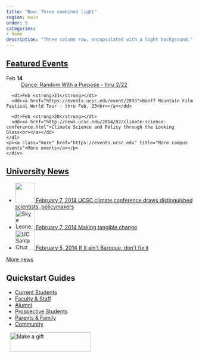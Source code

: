 ```yaml
---
title: "Row: Three combined light"
region: main
order: 5
categories:
- home
description: "Three column row, encapsulated with a light background."
---
```


<div class="row three combined light">

  <div class="wrap">
    <div id="events">
      <h2 class="block-header"><a href="https://events.ucsc.edu">Featured <span>Events</span></a></h2>
    <dl>
      <dt>Feb <strong>14</strong></dt>
      <dd><a href="https://events.ucsc.edu/event/2154">Dance: Random With a Purpose - thru 2/22<br></a></dd>
      
      <dt>Feb <strong>21</strong></dt>
      <dd><a href="https://events.ucsc.edu/event/2093">Banff Mountain Film Festival World Tour - thru Feb. 23<br></a></dd>
      
      <dt>Feb <strong>28</strong></dt>
      <dd><a href="http://news.ucsc.edu/2014/02/climate-science-conference.html">Climate Science and Policy through the Looking Glass<br></a></dd>      
    </dl>
    <p><a class="more" href="https://events.ucsc.edu" title="More campus events">More events</a></p>
    </div>
  </div>

<div class="wrap">
<div id="news" class="news">
  <h2 class="block-header"><a class="headline" href="http://news.ucsc.edu">University <span>News</span></a></h2>
  
  <ul>
    <li>
      <a href="http://news.ucsc.edu/2014/02/climate-science-conference.html">
        <span class="thumbnail">
          <img alt="" class="fltlft" height="52px" src="http://news.ucsc.edu/2014/02/images/hands-on-globe-80.jpg">
        </span>
          <span class="date">February 7, 2014</span>
          <span class="headline">UCSC climate conference draws distinguished scientists, policymakers</span>
      </a>
    </li>
    <li>
      <a href="http://news.ucsc.edu/2014/02/friends-foundation-international.html">
        <span class="thumbnail"><img alt="Skye Leone, Michael Freund, and Dean Alper" class="fltlft" height="52px" src="http://news.ucsc.edu/2014/02/images/skye-michael-dean thumb.jpg"></span>
        <span class="date">February 7, 2014</span>
        <span class="headline">Making tangible change</span></a>
    </li>
    <li>
      <a href="http://news.ucsc.edu/2014/02/baroque-burman-hall.html">
      <span class ="thumbnail"><img alt="UC Santa Cruz music professor Linda Burman-Hall" height="52px" src="http://news.ucsc.edu/2014/02/images/Burman-Hall-thumb.jpg"></span>
      <span class="date">February 5, 2014</span>
      <span class="headline">If It ain't Baroque, don't fix it</span></a>
    </li>
  </ul>

  <p><a class="more" href="http://news.ucsc.edu" title="More UCSC news stories">More news</a></p>
</div>
</div>

<div class="wrap">
<div id="quickstart">
<h2 class="block-header">Quickstart <span>Guides</span></h2>
<ul>
  <li><a href="http://studentservices.ucsc.edu">Current Students</a></li>
  <li><a href="quickstart/faculty-staff/index.html">Faculty &amp; Staff</a></li>
  <li><a href="http://alumni.ucsc.edu">Alumni</a></li>
  <li><a href="quickstart/prospective-students/index.html">Prospective Students</a></li>
  <li><a href="quickstart/family/index.html">Parents &amp; Family</a></li>
  <li><a href="quickstart/community/index.html">Community</a></li>
</ul>

<div class="event-badge" style="margin-top:10px;padding-left:10px;">
<a href="https://secure.imodules.com/s/1069/index-2-column.aspx?sid=1069&amp;gid=1&amp;pgid=761&amp;cid=1722&amp;utm_source=homepage&amp;utm_medium=button&amp;utm_campaign=giving"><img alt="Make a gift" height="52" src="http://www.ucsc.edu/images/banners/makeagift_red.png" width="216"></a>
</div>

</div>
</div>
</div>